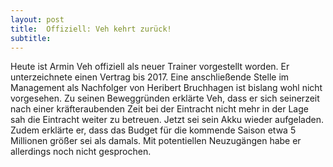 ```yaml
---
layout: post
title:  Offiziell: Veh kehrt zurück!
subtitle:  
---
```


Heute ist Armin Veh offiziell als neuer Trainer vorgestellt worden. Er unterzeichnete einen Vertrag bis 2017. Eine anschließende Stelle im Management als Nachfolger von Heribert Bruchhagen ist bislang wohl nicht vorgesehen. Zu seinen Beweggründen erklärte Veh, dass er sich seinerzeit nach einer kräfteraubenden Zeit bei der Eintracht nicht mehr in der Lage sah die Eintracht weiter zu betreuen. Jetzt sei sein Akku wieder aufgeladen. Zudem erklärte er, dass das Budget für die kommende Saison etwa 5 Millionen größer sei als damals. Mit potentiellen Neuzugängen habe er allerdings noch nicht gesprochen.


